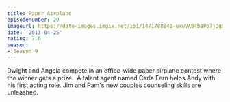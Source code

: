 ```yaml
---
title: Paper Airplane
episodenumber: 20
imageurl: https://dato-images.imgix.net/151/1471788842-uxwVA84b8Po7jOg9GZNtmxot3NU.jpg?ixlib=rb-1.1.0&ch=DPR%2CWidth&auto=compress%2Cformat
date: '2013-04-25'
rating: 7.6
season:
- Season 9
---
```


Dwight and Angela compete in an office-wide paper airplane contest where the winner gets a prize.  A talent agent named Carla Fern helps Andy with his first acting role. Jim and Pam's new couples counseling skills are unleashed.